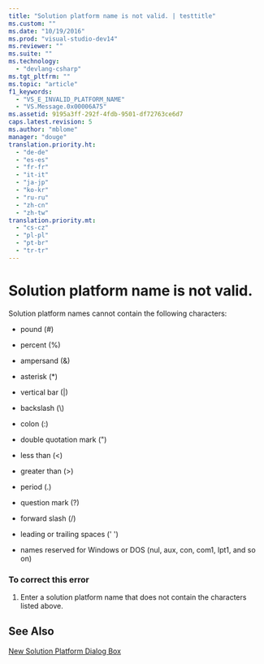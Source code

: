 ```yaml
---
title: "Solution platform name is not valid. | testtitle"
ms.custom: ""
ms.date: "10/19/2016"
ms.prod: "visual-studio-dev14"
ms.reviewer: ""
ms.suite: ""
ms.technology: 
  - "devlang-csharp"
ms.tgt_pltfrm: ""
ms.topic: "article"
f1_keywords: 
  - "VS_E_INVALID_PLATFORM_NAME"
  - "VS.Message.0x00006A75"
ms.assetid: 9195a3ff-292f-4fdb-9501-df72763ce6d7
caps.latest.revision: 5
ms.author: "mblome"
manager: "douge"
translation.priority.ht: 
  - "de-de"
  - "es-es"
  - "fr-fr"
  - "it-it"
  - "ja-jp"
  - "ko-kr"
  - "ru-ru"
  - "zh-cn"
  - "zh-tw"
translation.priority.mt: 
  - "cs-cz"
  - "pl-pl"
  - "pt-br"
  - "tr-tr"
---
```

# Solution platform name is not valid.
Solution platform names cannot contain the following characters:  
  
-   pound (#)  
  
-   percent (%)  
  
-   ampersand (&)  
  
-   asterisk (*)  
  
-   vertical bar (&#124;)  
  
-   backslash (\\)  
  
-   colon (:)  
  
-   double quotation mark (")  
  
-   less than (\<)  
  
-   greater than (>)  
  
-   period (.)  
  
-   question mark (?)  
  
-   forward slash (/)  
  
-   leading or trailing spaces (' ')  
  
-   names reserved for Windows or DOS (nul, aux, con, com1, lpt1, and so on)  
  
### To correct this error  
  
1.  Enter a solution platform name that does not contain the characters listed above.  
  
## See Also  
 [New Solution Platform Dialog Box](http://msdn.microsoft.com/en-us/d424f02c-29f0-41bb-9338-d705d09fc6e2)